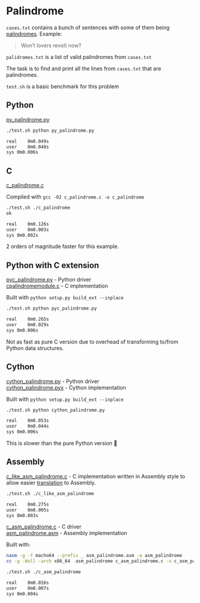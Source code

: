 # Palindrome

`cases.txt` contains a bunch of sentences with some of them being [palindromes](https://en.wikipedia.org/wiki/Palindrome). Example: 
> Won’t lovers revolt now?

`palidromes.txt` is a list of valid palindromes from `cases.txt`

The task is to find and print all the lines from `cases.txt` that are palindromes.

`test.sh` is a basic benchmark for this problem

## Python

[py_palindrome.py](https://github.com/msztylko/python-extensions/blob/master/palindrome/py_palindrome.py)

```bash
./test.sh python py_palindrome.py                                               

real	0m0.049s
user	0m0.040s
sys	0m0.006s
```

## C

[c_palindrome.c](https://github.com/msztylko/python-extensions/blob/master/palindrome/c_palindrome.c)

Compiled with `gcc -O2 c_palindrome.c -o c_palindrome`

```bash
./test.sh ./c_palindrome                                                         
ok

real	0m0.126s
user	0m0.003s
sys	0m0.002s
```

2 orders of magnitude faster for this example.

## Python with C extension

[pyc_palindrome.py](https://github.com/msztylko/python-extensions/blob/master/palindrome/pyc_palindrome.py) - Python driver  
[cpalindromemodule.c](https://github.com/msztylko/python-extensions/blob/master/palindrome/cpalindromemodule.c) - C implementation  

Built with `python setup.py build_ext --inplace`

```bash
./test.sh python pyc_palindrome.py                                             

real	0m0.265s
user	0m0.029s
sys	0m0.006s
```

Not as fast as pure C version due to overhead of transforming to/from Python data structures.

## Cython

[cython_palindrome.py](https://github.com/msztylko/python-extensions/blob/master/palindrome/cython_palindrome.py) - Python driver  
[cython_palindrome.pyx](https://github.com/msztylko/python-extensions/blob/master/palindrome/cython_palindrome.pyx) - Cython implementation  

Built with `python setup.py build_ext --inplace`

```bash
./test.sh python cython_palindrome.py                                          

real	0m0.053s
user	0m0.044s
sys	0m0.006s
```

This is slower than the pure Python version 🤔

## Assembly

[c_like_asm_palindrome.c](https://github.com/msztylko/python-extensions/blob/master/palindrome/c_like_asm_palindrome.c) - C implementation written in Assembly style to allow easier [translation](https://github.com/msztylko/python-extensions/blob/master/C2Assembly.md) to Assembly.

```bash
./test.sh ./c_like_asm_palindrome                                              

real	0m0.275s
user	0m0.005s
sys	0m0.003s
```

[c_asm_palindrome.c](https://github.com/msztylko/python-extensions/blob/master/palindrome/c_asm_palindrome.c) - C driver  
[asm_palindrome.asm](https://github.com/msztylko/python-extensions/blob/master/palindrome/asm_palindrome.asm) - Assembly implementation

Built with:

```bash
nasm -g -f macho64 --prefix _ asm_palindrome.asm -o asm_palindrome
cc -g -Wall -arch x86_64  asm_palindrome c_asm_palindrome.c -o c_asm_palindrome
```

```bash
./test.sh ./c_asm_palindrome                                                       

real	0m0.016s
user	0m0.007s
sys	0m0.004s
```
